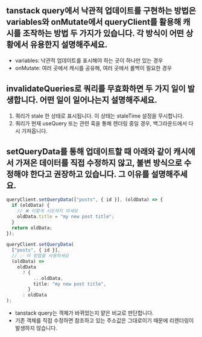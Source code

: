 ## tanstack query에서 낙관적 업데이트를 구현하는 방법은 variables와 onMutate에서 queryClient를 활용해 캐시를 조작하는 방법 두 가지가 있습니다. 각 방식이 어떤 상황에서 유용한지 설명해주세요.

- variables: 낙관적 업데이트를 표시해야 하는 곳이 하나만 있는 경우
- onMutate: 여러 곳에서 캐시를 공유해, 여러 곳에서 롤백이 필요한 경우

## invalidateQueries로 쿼리를 무효화하면 두 가지 일이 발생합니다. 어떤 일이 일어나는지 설명해주세요.
1. 쿼리가 stale 한 상태로 표시됩니다. 이 상태는 staleTime 설정을 무시합니다.
2. 쿼리가 현재 useQuery 또는 관련 훅을 통해 렌더링 중일 경우, 백그라운드에서 다시 가져옵니다.

## setQueryData를 통해 업데이트할 때 아래와 같이 캐시에서 가져온 데이터를 직접 수정하지 않고, 불변 방식으로 수정해야 한다고 권장하고 있습니다. 그 이유를 설명해주세요.

```ts
queryClient.setQueryData(["posts", { id }], (oldData) => {
  if (oldData) {
    // ❌ 이렇게 시도하지 마세요
    oldData.title = "my new post title";
  }
  return oldData;
});
 
queryClient.setQueryData(
  ["posts", { id }],
  // ✅ 이 방법을 사용하세요
  (oldData) =>
    oldData
      ? {
          ...oldData,
          title: "my new post title",
        }
      : oldData
);
```

- tanstack query는 객체가 바뀌었는지 얕은 비교로 판단합니다.
- 기존 객체를 직접 수정하면 참조하고 있는 주소값은 그대로이기 때문에 리렌더링이 발생하지 않습니다.